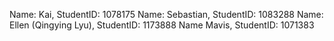 Name: Kai, StudentID: 1078175
Name: Sebastian, StudentID: 1083288
Name: Ellen (Qingying Lyu), StudentID: 1173888
Name Mavis, StudentID: 1071383
